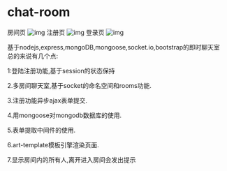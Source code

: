 # chat-room




房间页
![img](https://upload-images.jianshu.io/upload_images/13265578-b523c4f5b65f5732.png?imageMogr2/auto-orient/strip%7CimageView2/2/w/1000/format/webp) 
注册页
![img](https://upload-images.jianshu.io/upload_images/13265578-0e0cc8beba6f56b4.png?imageMogr2/auto-orient/strip%7CimageView2/2/w/1000/format/webp) 
登录页
![img](https://upload-images.jianshu.io/upload_images/13265578-31e6cb4a312e7492.png?imageMogr2/auto-orient/strip%7CimageView2/2/w/1000/format/webp)


基于nodejs,express,mongoDB,mongoose,socket.io,bootstrap的即时聊天室 总的来说有几个点: 

1:登陆注册功能,基于session的状态保持 

2.多房间聊天室,基于socket的命名空间和rooms功能. 

3.注册功能异步ajax表单提交. 

4.用mongoose对mongodb数据库的使用. 

5.表单提取中间件的使用. 

6.art-template模板引擎渲染页面. 

7.显示房间内的所有人,离开进入房间会发出提示


